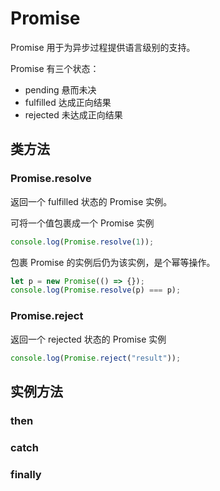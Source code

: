 # Promise

Promise 用于为异步过程提供语言级别的支持。

Promise 有三个状态：

- pending 悬而未决
- fulfilled 达成正向结果
- rejected 未达成正向结果

## 类方法

### Promise.resolve

返回一个 fulfilled 状态的 Promise 实例。

可将一个值包裹成一个 Promise 实例

```js
console.log(Promise.resolve(1));
```

包裹 Promise 的实例后仍为该实例，是个幂等操作。

```js
let p = new Promise(() => {});
console.log(Promise.resolve(p) === p);
```

### Promise.reject

返回一个 rejected 状态的 Promise 实例

```js
console.log(Promise.reject("result"));
```

## 实例方法

### then

### catch

### finally
